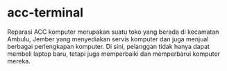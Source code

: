 # acc-terminal
Reparasi ACC komputer merupakan suatu toko yang berada di kecamatan Ambulu, Jember yang menyediakan servis komputer dan juga menjual berbagai perlengkapan komputer. Di sini, pelanggan tidak hanya dapat membeli laptop baru, tetapi juga memperbaiki dan memperbarui komputer mereka. 
   
  
